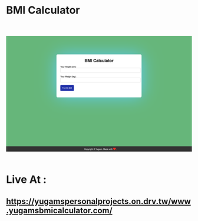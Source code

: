 # BMI Calculator <br><br>

<img src="https://github.com/YugamPatel/BMI-Calculator/blob/main/BMI-Calculator.png"></img><br><br>

# Live At :
## https://yugamspersonalprojects.on.drv.tw/www.yugamsbmicalculator.com/ <br><br>

